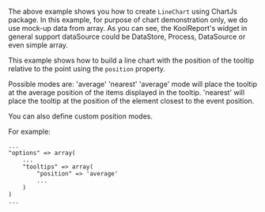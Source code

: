 The above example shows you how to create `LineChart` using ChartJs package. In this example, for purpose of chart demonstration only, we do use mock-up data from array. As you can see, the KoolReport's widget in general support dataSource could be DataStore, Process, DataSource or even simple array.

This example shows how to build a line chart with the position of the tooltip relative to the point using the `position` property.

Possible modes are:
    'average'
    'nearest'
'average' mode will place the tooltip at the average position of the items displayed in the tooltip. 'nearest' will place the tooltip at the position of the element closest to the event position.

You can also define custom position modes.

For example:

    ...
    "options" => array(
        ...
        "tooltips" => array(
            "position" => 'average'
            ...
        )
    )
    ...